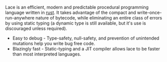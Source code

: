 Lace is an efficient, modern and predictable procedural programming language written in [rust](https://www.rust-lang.org/). It takes advantage of the compact and write-once-run-anywhere nature of bytecode, while eliminating an entire class of errors by using static typing (a dynamic type is still available, but it's use is discouraged unless required). 
* Easy to debug - Type-safety, null-safety, and prevention of unintended mutations help you write bug free code.
* Blazingly fast - Static-typing and a JIT compiler allows lace to be faster than most interpreted languages.
